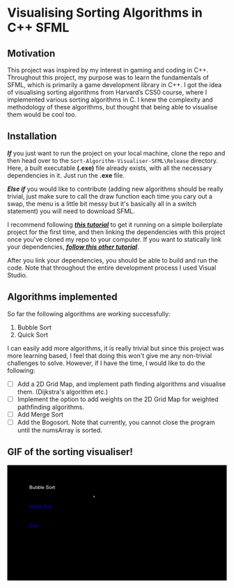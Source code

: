 # Visualising Sorting Algorithms in C++ SFML

## Motivation
This project was inspired by my interest in gaming and coding in C++. Throughout this project, my purpose was to learn the fundamentals of
SFML, which is primarily a game development library in C++. I got the idea of visualising sorting algorithms from Harvard’s CS50 course, where
I implemented various sorting algorithms in C. I knew the complexity and methodology of these algorithms, but thought that being able to visualise them
would be cool too.

## Installation
***If*** you just want to run the project on your local machine, clone the repo and then head over to the `Sort-Algorithm-Visualiser-SFML\Release` directory.
Here, a built executable **(.exe)** file already exists, with all the necessary dependencies in it. Just run the **.exe** file.

***Else if*** you would like to contribute (adding new algorithms should be really trivial, just make sure to call the draw function each time you
cary out a swap, the menu is a little bit messy but it's basically all in a switch statement) you will need to download SFML. 

I recommend following ***[this tutorial](https://youtu.be/YfMQyOw1zik)*** to get it running on a simple boilerplate project for the first time, and then linking the dependencies with this project once you've 
cloned my repo to your computer. 
If you want to statically link your dependencies, ***[follow this other tutorial](https://youtu.be/uc0RSR9i1tM)***.

After you link your dependencies, you should be able to build and run the code. Note that throughout the entire development process I used Visual Studio.

## Algorithms implemented
So far the following algorithms are working successfully:
1. Bubble Sort
2. Quick Sort

I can easily add more algorithms, it is really trivial but since this project was more learning based, I feel that doing this won't give me any non-trivial challenges to solve.
However, if I have the time, I would like to do the following:
- [ ] Add a 2D Grid Map, and implement path finding algorithms and visualise them. (Dijkstra's algorithm etc.)
- [ ] Implement the option to add weights on the 2D Grid Map for weighted pathfinding algorithms.
- [ ] Add Merge Sort
- [ ] Add the Bogosort. Note that currently, you cannot close the program until the numsArray is sorted. 

## GIF of the sorting visualiser!


![](sort-demonstration.gif)
